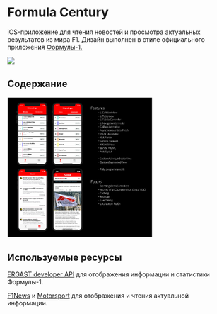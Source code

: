 # Formula Century

iOS-приложение для чтения новостей и просмотра актуальных результатов из мира F1.  Дизайн выполнен в стиле официального приложения [Формулы-1.](https://apps.apple.com/ru/app/formula-1/id835022598?l=en )

<img src="/presentation.gif" width="20%">

## Содержание

<img src="/AppIncludes.jpg" width="65%">

## Используемые ресурсы

[ERGAST developer API](http://ergast.com/mrd/ ) для отображения информации и статистики Формулы-1.

[F1News](https://www.f1news.ru ) и [Motorsport](https://ru.motorsport.com/f1/news/) для отображения и чтения актуальной информации.

